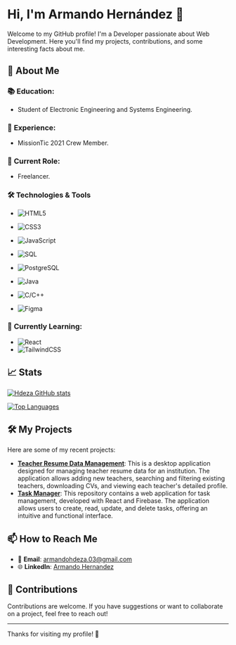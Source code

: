 # Hi, I'm Armando Hernández 👋

Welcome to my GitHub profile! I'm a Developer passionate about Web Development. Here you'll find my projects, contributions, and some interesting facts about me.

## 🌟 About Me

### 📚 **Education**: 
  - Student of Electronic Engineering and Systems Engineering.
### 🚀 **Experience**: 
  - MissionTic 2021 Crew Member.
### 💼 **Current Role**: 
- Freelancer.
### 🛠️ Technologies & Tools
- ![HTML5](https://img.shields.io/badge/-HTML5-000?&logo=html5&logoColor=E34F26&style=flat)
- ![CSS3](https://img.shields.io/badge/-CSS3-000?&logo=css3&logoColor=1572B6&style=flat)
- ![JavaScript](https://img.shields.io/badge/-JavaScript-000?&logo=javascript&logoColor=F7DF1E&style=flat)

- ![SQL](https://img.shields.io/badge/-SQL-000?&logo=sqlite&logoColor=003B57&style=flat)
- ![PostgreSQL](https://img.shields.io/badge/-PostgreSQL-000?&logo=postgresql&logoColor=4169E1&style=flat)
- ![Java](https://img.shields.io/badge/-Java-000?&logo=java&logoColor=007396&style=flat)
- ![C/C++](https://img.shields.io/badge/-C++-000?&logo=cplusplus&logoColor=00599C&style=flat)
- ![Figma](https://img.shields.io/badge/-Figma-000?&logo=figma&logoColor=F24E1E&style=flat)

### 🌱 **Currently Learning**:
- ![React](https://img.shields.io/badge/-React-000?&logo=react&logoColor=61DAFB&style=flat)
- ![TailwindCSS](https://img.shields.io/badge/-TailwindCSS-000?&logo=tailwindcss&logoColor=38B2AC&style=flat)

## 📈 Stats
[![Hdeza GitHub stats](https://github-readme-stats.vercel.app/api?username=hdeza&theme=github_dark&show_icons=true)](https://github.com/anuraghazra/github-readme-stats)

[![Top Languages](https://github-readme-stats.vercel.app/api/top-langs/?username=hdeza&layout=compact&theme=radical)](https://github.com/your-username)

## 🛠️ My Projects

Here are some of my recent projects:

- **[Teacher Resume Data Management](https://github.com/hdeza/Teacher-Resume-Data-Management.git)**: This is a desktop application designed for managing teacher resume data for an institution. The application allows adding new teachers, searching and filtering existing teachers, downloading CVs, and viewing each teacher's detailed profile.
- **[Task Manager](https://github.com/hdeza/Task-Manager.git)**: This repository contains a web application for task management, developed with React and Firebase. The application allows users to create, read, update, and delete tasks, offering an intuitive and functional interface.

## 📫 How to Reach Me

- 📧 **Email**: [armandohdeza.03@gmail.com](mailto:armandohdeza.03@gmail.com)
- 🌐 **LinkedIn**: [Armando Hernandez]([https://www.linkedin.com/in/your-profile](https://www.linkedin.com/in/armando-hern%C3%A1ndez-9178a7222/))


## 🤝 Contributions

Contributions are welcome. If you have suggestions or want to collaborate on a project, feel free to reach out!

---

Thanks for visiting my profile! 🚀
